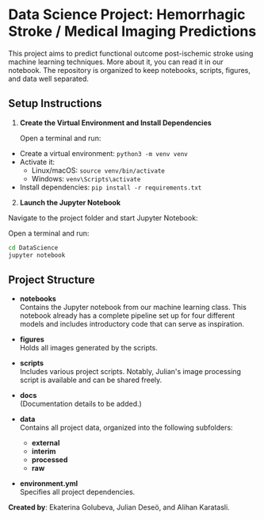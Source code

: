 # Data Science Project: Hemorrhagic Stroke / Medical Imaging Predictions

This project aims to predict functional outcome post-ischemic stroke using machine learning techniques. More about it, you can read it in our notebook. The repository is organized to keep notebooks, scripts, figures, and data well separated. 


## Setup Instructions

1. **Create the Virtual Environment and Install Dependencies**

   Open a terminal and run:

- Create a virtual environment: `python3 -m venv venv`  
- Activate it:  
  - Linux/macOS: `source venv/bin/activate`  
  - Windows: `venv\Scripts\activate`  
- Install dependencies: `pip install -r requirements.txt`
 

2. **Launch the Jupyter Notebook**

Navigate to the project folder and start Jupyter Notebook:

   Open a terminal and run:
   ```bash
   cd DataScience
   jupyter notebook
  ```

## Project Structure

- **notebooks**  
  Contains the Jupyter notebook from our machine learning class. This notebook already has a complete pipeline set up for four different models and includes introductory code that can serve as inspiration.

- **figures**  
  Holds all images generated by the scripts.

- **scripts**  
  Includes various project scripts. Notably, Julian's image processing script is available and can be shared freely.

- **docs**  
  (Documentation details to be added.)

- **data**  
  Contains all project data, organized into the following subfolders:
  - **external**
  - **interim**
  - **processed**
  - **raw**

- **environment.yml**  
  Specifies all project dependencies.

   
**Created by**: Ekaterina Golubeva, Julian Deseö, and Alihan Karatasli.  
